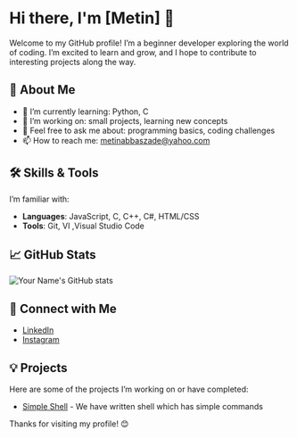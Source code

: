 # Hi there, I'm [Metin] 👋

Welcome to my GitHub profile! I’m a beginner developer exploring the world of coding. I’m excited to learn and grow, and I hope to contribute to interesting projects along the way.

## 🌟 About Me

- 🔭 I’m currently learning: Python, C
- 🌱 I’m working on: small projects, learning new concepts
- 💬 Feel free to ask me about:  programming basics, coding challenges
- 📫 How to reach me: metinabbaszade@yahoo.com

## 🛠️ Skills & Tools

I’m familiar with:

- **Languages**: JavaScript, C, C++, C#, HTML/CSS
- **Tools**: Git, VI ,Visual Studio Code

## 📈 GitHub Stats

![Your Name's GitHub stats](https://github-readme-stats.vercel.app/api?username=your-username&show_icons=true&theme=blue)

## 🔗 Connect with Me

- [LinkedIn](https://www.linkedin.com/in/metin-abbaszade-34417a253/) 
- [Instagram](https://www.instagram.com/methiinn/)

## 💡 Projects

Here are some of the projects I’m working on or have completed:

- [Simple Shell]([https://github.com/justjavid/holbertonschool-simple_shell) - We have written shell which has simple commands

Thanks for visiting my profile! 😊
